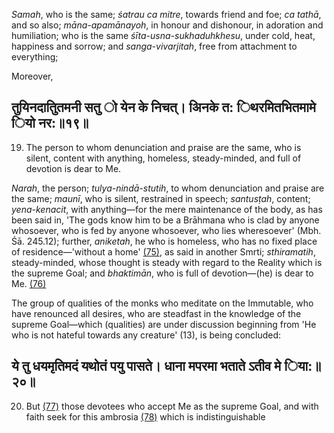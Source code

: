 *Samah*, who is the same; *śatrau ca mitre*, towards friend and foe; *ca tathā*, and so also; *māna-apamānayoh*, in honour and dishonour, in adoration and humiliation; who is the same *śīta-usna-sukhaduhkhesu*, under cold, heat, happiness and sorrow; and *sanga-vivarjitah*, free from attachment to everything;

Moreover,

## तुयिनदातुितमनी सतु ो येन के निचत्। अिनके त: िथरमितभितमामे ियो नर:॥१९॥

19. The person to whom denunciation and praise are the same, who is silent, content with anything, homeless, steady-minded, and full of devotion is dear to Me.

*Narah*, the person; *tulya-nindā-stutih*, to whom denunciation and praise are the same; *maunī*, who is silent, restrained in speech; *santusṭah*, content; *yena-kenacit*, with anything—for the mere maintenance of the body, as has been said in, 'The gods know him to be a Brāhmana who is clad by anyone whosoever, who is fed by anyone whosoever, who lies wheresoever' (Mbh. Śā. 245.12); further, *aniketah*, he who is homeless, who has no fixed place of residence—'without a home' [\(75\)](#page--1-0), as said in another Smrti; *sthiramatih*, steady-minded, whose thought is steady with regard to the Reality which is the supreme Goal; and *bhaktimān*, who is full of devotion—(he) is dear to Me. [\(76\)](#page--1-1)

The group of qualities of the monks who meditate on the Immutable, who have renounced all desires, who are steadfast in the knowledge of the supreme Goal—which (qualities) are under discussion beginning from 'He who is not hateful towards any creature' (13), is being concluded:

## ये तु धयमृतिमदं यथोतं पयु पासते। धाना मपरमा भताते ऽतीव मे िया:॥२०॥

20. But [\(77\)](#page--1-2) those devotees who accept Me as the supreme Goal, and with faith seek for this ambrosia [\(78\)](#page--1-3) which is indistinguishable